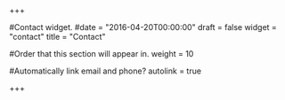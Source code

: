 +++

#Contact widget.
#date = "2016-04-20T00:00:00" draft = false
widget = "contact"
title = "Contact" 

#Order that this section will appear in.
weight = 10

#Automatically link email and phone?
autolink = true

+++